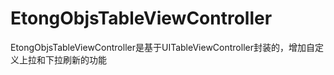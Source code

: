 # EtongObjsTableViewController
EtongObjsTableViewController是基于UITableViewController封装的，增加自定义上拉和下拉刷新的功能
